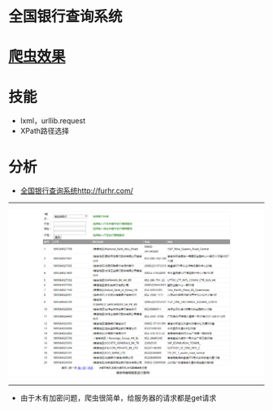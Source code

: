 # 全国银行查询系统

# [爬虫效果](https://github.com/Harrdy2018/Python3-Crawl/blob/master/National%20Bank/%E7%88%AC%E8%99%AB%E6%95%88%E6%9E%9C.txt)

# 技能
* lxml，urllib.request
* XPath路径选择

# 分析
* [全国银行查询系统](http://furhr.com/)<http://furhr.com/>
***
![全国银行查询系统](https://github.com/Harrdy2018/Python3-Crawl/blob/master/National%20Bank/%E5%85%A8%E5%9B%BD%E9%93%B6%E8%A1%8C%E6%9F%A5%E8%AF%A2%E7%B3%BB%E7%BB%9F%20.png)
***
* 由于木有加密问题，爬虫很简单，给服务器的请求都是get请求
